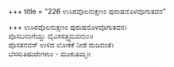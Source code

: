 +++
title = "226 ಉಸಿರವೊಲನುಕ್ಷಣಂ ಪುರುಷನೊಳವೊಗುತವನ"

+++
ಉಸಿರವೊಲನುಕ್ಷಣಂ ಪುರುಷನೊಳವೊಗುತವನ।  
ಪೊಸಬನಂಗೆಯ್ದು ದೈವಿಕಸತ್ತ್ವಮವನುಂ॥  
ಪೊಸತನವನ್ ಉಳಿದ ಲೋಕಕೆ ನೀಡೆ ದುಡಿವಂತೆ।  
ಬೆಸಸುತಿಹುದೇಗಳುಂ - ಮಂಕುತಿಮ್ಮ॥  

